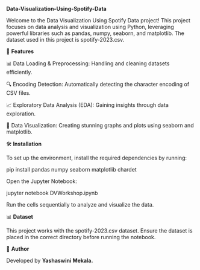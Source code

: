 **Data-Visualization-Using-Spotify-Data**

Welcome to the Data Visualization Using Spotify Data project! This project focuses on data analysis and visualization using Python, leveraging powerful libraries such as pandas, numpy, seaborn, and matplotlib. The dataset used in this project is spotify-2023.csv.

🚀 **Features**

📊 Data Loading & Preprocessing: Handling and cleaning datasets efficiently.

🔍 Encoding Detection: Automatically detecting the character encoding of CSV files.

📈 Exploratory Data Analysis (EDA): Gaining insights through data exploration.

🎨 Data Visualization: Creating stunning graphs and plots using seaborn and matplotlib.

🛠 **Installation**

To set up the environment, install the required dependencies by running:

pip install pandas numpy seaborn matplotlib chardet

Open the Jupyter Notebook:

jupyter notebook DVWorkshop.ipynb

Run the cells sequentially to analyze and visualize the data.

📊 **Dataset**

This project works with the spotify-2023.csv dataset. Ensure the dataset is placed in the correct directory before running the notebook.

👤 **Author**

Developed by **Yashaswini Mekala.**
